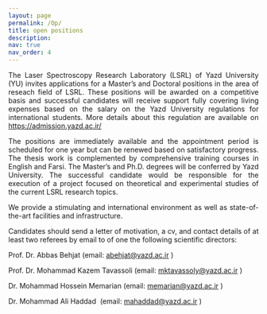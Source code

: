 ```yaml
---
layout: page
permalink: /Op/
title: open positions
description: 
nav: true
nav_order: 4
---
```


<p style="text-align: justify;">The Laser Spectroscopy Research Laboratory (LSRL) of Yazd University (YU) invites applications for a Master&rsquo;s and Doctoral positions in the area of reseach field of LSRL.&nbsp;These positions will be awarded on a competitive basis and successful candidates will receive support fully covering living expenses based on the salary on the Yazd University regulations for international students. More details about this regulation are available on <a href="https://admission.yazd.ac.ir/ ">https://admission.yazd.ac.ir/ </a></p>
<p style="text-align: justify;">The positions are immediately available and the appointment period is scheduled for one year but can be renewed based on satisfactory progress. The thesis work is complemented by comprehensive training courses in English and Farsi. The Master&rsquo;s and Ph.D. degrees will be conferred by Yazd University. The successful candidate would be responsible for the execution of a project focused on theoretical and experimental studies of the current LSRL research topics.</p>
<p style="text-align: justify;">We provide a stimulating and international environment as well as state-of-the-art facilities and infrastructure.</p>
<p style="text-align: justify;">Candidates should send a letter of motivation, a cv, and contact details of at least two referees by email to of one the following scientific directors:</p>
<p style="text-align: justify;">Prof. Dr. Abbas Behjat (email:&nbsp;<a href="mailto:abehjat@yazd.ac.ir">abehjat@yazd.ac.ir</a>&nbsp;)</p>
<p style="text-align: justify;">Prof. Dr. Mohammad Kazem Tavassoli (email:&nbsp;<a href="mailto:mktavassoly@yazd.ac.ir">mktavassoly@yazd.ac.ir</a>&nbsp;)</p>
<p style="text-align: justify;">Dr. Mohammad Hossein Memarian (email:&nbsp;<a href="mailto:memarian@yazd.ac.ir">memarian@yazd.ac.ir</a>&nbsp;)</p>
<p style="text-align: justify;">Dr. Mohammad Ali Haddad&nbsp; (email:&nbsp;<a href="mailto:mahaddad@yazd.ac.ir">mahaddad@yazd.ac.ir</a>&nbsp;)</p>
<p style="text-align: justify;">&nbsp;</p>
   
    
    
    
